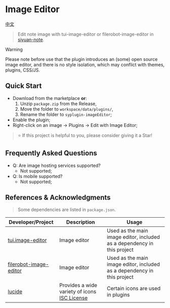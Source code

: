 # Image Editor

[中文](README_zh_CN.md)

> Edit note image with tui-image-editor or filerobot-image-editor in [siyuan-note](https://github.com/siyuan-note/siyuan/).

> [!WARNING]
> 
> Please note before use that the plugin introduces an (some) open source image editor, and there is no style isolation, which may conflict with themes, plugins, CSS/JS. 

## Quick Start

- Download from the marketplace **or**:  
  1. Unzip `package.zip` from the Release,  
  2. Move the folder to `workspace/data/plugins/`,  
  3. Rename the folder to `syplugin-imageEditor`;  
- Enable the plugin;  
- Right-click on an image → Plugins → Edit with Image Editor;  

> ⭐ If this project is helpful to you, please consider giving it a Star!

## Frequently Asked Questions

- Q: Are image hosting services supported?  
  - Not supported;  
- Q: Is mobile supported?  
  - Not supported;  

## References & Acknowledgments

> Some dependencies are listed in `package.json`.

| Developer/Project                                                   | Description       | Usage                                   |
|----------------------------------------------------------------------|------------------|-----------------------------------------|
| [tui.image-editor](https://github.com/nhn/tui.image-editor/)         | Image editor     | Used as the main image editor, included as a dependency in this project |
| [filerobot-image-editor](https://github.com/scaleflex/filerobot-image-editor) | Image editor     | Used as the main image editor, included as a dependency in this project |
| [lucide](https://lucide.dev/)                                        | Provides a wide variety of icons [ISC License](https://lucide.dev/license) | Certain icons are used in plugins       |